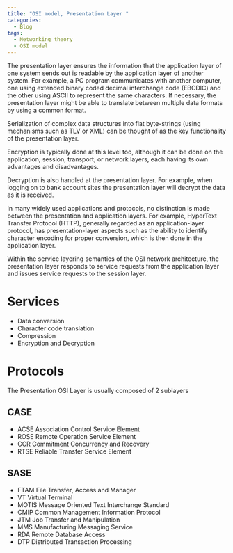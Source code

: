 ```yaml
---
title: "OSI model, Presentation Layer "
categories:
  - Blog
tags:
  - Networking theory
  - OSI model
---
```


The presentation layer ensures the information that the application layer of one system sends out is readable by the application layer of another system. For example, a PC program communicates with another computer, one using extended binary coded decimal interchange code (EBCDIC) and the other using ASCII to represent the same characters. If necessary, the presentation layer might be able to translate between multiple data formats by using a common format.


Serialization of complex data structures into flat byte-strings (using mechanisms such as TLV or XML) can be thought of as the key functionality of the presentation layer.

Encryption is typically done at this level too, although it can be done on the application, session, transport, or network layers, each having its own advantages and disadvantages. 

Decryption is also handled at the presentation layer. For example, when logging on to bank account sites the presentation layer will decrypt the data as it is received.

In many widely used applications and protocols, no distinction is made between the presentation and application layers. For example, HyperText Transfer Protocol (HTTP), generally regarded as an application-layer protocol, has presentation-layer aspects such as the ability to identify character encoding for proper conversion, which is then done in the application layer.

Within the service layering semantics of the OSI network architecture, the presentation layer responds to service requests from the application layer and issues service requests to the session layer.

<h1>Services</h1>

<ul>
<li>Data conversion</li>
<li>Character code translation</li>
<li>Compression</li>
<li>Encryption and Decryption
</li>
</ul>

<h1>Protocols</h1>

The Presentation OSI Layer is usually composed of 2 sublayers

<h2>CASE</h2>
<ul>

<li>ACSE	Association Control Service Element</li>
<li>ROSE	Remote Operation Service Element</li>
<li>CCR	Commitment Concurrency and Recovery</li>
<li>RTSE	Reliable Transfer Service Element</li>
</ul>
<h2>SASE</h2>

<ul>

<li>FTAM	File Transfer, Access and Manager</li>
<li>VT	Virtual Terminal</li>
<li>MOTIS	Message Oriented Text Interchange Standard</li>
<li>CMIP	Common Management Information Protocol</li>
<li>JTM	Job Transfer and Manipulation</li>
<li>MMS	Manufacturing Messaging Service</li>
<li>RDA	Remote Database Access</li>
<li>DTP	Distributed Transaction Processing</li>
</ul>